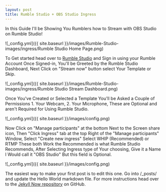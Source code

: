 ```yaml
---
layout: post
title: Rumble Studio + OBS Studio Ingress
---
```


In this Guide I'll be Showing You Rumblers how to Stream with OBS Studio on Rumble Studio!

![_config.yml]({{ site.baseurl }}/images/Rumble-Studio-images/ingress/Rumble Studio Home Page.png)

To Get started head over to [Rumble Studio](https://studio.rumble.com) and Sign in using your Rumble Account Once Signed-in, You'll be Greeted by the Rumble Studio Dashboard, Next Click on "Stream now" button select Your Template or Skip.

![_config.yml]({{ site.baseurl }}/images/Rumble-Studio-images/ingress/Rumble Studio Stream Dashboard.png)

 Once You've Created or Selected a Template You'll be Asked a Couple of Permissions 1. Your Webcam, 2. Your Microphone, These are Optional and aren't Required for Using Rumble Studio.

![_config.yml]({{ site.baseurl }}/images/config.png)

Now Click on "Manage participants" at the bottom Next to the Screen share icon, Then "Click Ingress" tab at the top Right of the "Manage participants" Window, Select "Create new ingress" Select WHIP (Recommended) or RTMP These both Work the Recommended is what Rumble Studio Recommends, After Selecting Ingress type of Your choosing, Give it a Name I Would call it "OBS Studio" But this field is Optional.

![_config.yml]({{ site.baseurl }}/images/config.png)

The easiest way to make your first post is to edit this one. Go into /_posts/ and update the Hello World markdown file. For more instructions head over to the [Jekyll Now repository](https://github.com/barryclark/jekyll-now) on GitHub.